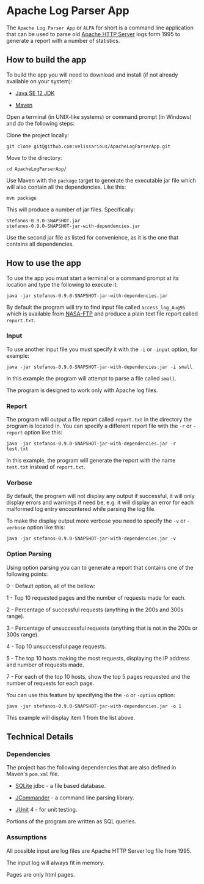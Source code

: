 # Apache Log Parser App

The `Apache Log Parser App` or `ALPA` for short is a command line application that can be used to parse old [Apache HTTP Server](https://httpd.apache.org/) logs form 1995 to generate a report with a number of statistics.

## How to build the app

To build the app you will need to download and install (if not already available on your system):

* [Java SE 12 JDK](https://www.oracle.com/java/technologies/javase/jdk12-archive-downloads.html)

* [Maven](https://maven.apache.org/download.cgi?Preferred=ftp://ftp.osuosl.org/pub/apache/)

Open a terminal (in UNIX-like systems) or command prompt (in Windows) and do the following steps:

Clone the project locally:

`git clone git@github.com:velissarious/ApacheLogParserApp.git`

Move to the directory:

`cd ApacheLogParserApp/`

Use Maven with the `package` target to generate the executable jar file which will also contain all the dependencies. Like this:

`mvn package`

This will produce a number of jar files. Specifically:

```shell
stefanos-0.9.0-SNAPSHOT.jar
stefanos-0.9.0-SNAPSHOT-jar-with-dependencies.jar
```

Use the second jar file as listed for convenience, as it is the one that contains all dependencies. 

## How to use the app

To use the app you must start a terminal or a command prompt at its location and type the following to execute it: 

`java -jar stefanos-0.9.0-SNAPSHOT-jar-with-dependencies.jar`

By default the program will try to find input file called `access_log_Aug95` which is available from [NASA-FTP](ftp://ita.ee.lbl.gov/traces/NASA_access_log_Aug95.gz) and produce a plain text file report called `report.txt`. 

### Input

To use another input file you must specify it with the `-i` or `-input` option, for example:

`java -jar stefanos-0.9.0-SNAPSHOT-jar-with-dependencies.jar -i small`

In this example the program will attempt to parse a file called `small`.

The program is designed to work only with Apache log files.

### Report

The program will output a file report called `report.txt` in the directory the program is located in. You can specify a different report file with the `-r` or `-report` option like this:

`java -jar stefanos-0.9.0-SNAPSHOT-jar-with-dependencies.jar -r test.txt`

In this example, the program will generate the report with the name `test.txt` instead of `report.txt`. 

### Verbose

By default, the program will not display any output if successful, it will only display errors and warnings if need be, e.g. it will display an error for each malformed log entry encountered while parsing the log file. 

To make the display output more verbose you need to specify the `-v` or `-verbose` option like this:

`java -jar stefanos-0.9.0-SNAPSHOT-jar-with-dependencies.jar -v`

### Option Parsing

Using option parsing you can to generate a report that contains one of the following points:

0 - Default option, all of the bellow:

1 - Top 10 requested pages and the number of requests made for each.

2 - Percentage of successful requests (anything in the 200s and 300s range).

3 - Percentage of unsuccessful requests (anything that is not in the 200s or 300s range).

4 - Top 10 unsuccessful page requests.

5 - The top 10 hosts making the most requests, displaying the IP address and number of requests made. 

7 - For each of the top 10 hosts, show the top 5 pages requested and the number of requests for each page.

You can use this feature by specifying the the `-o` or `-option` option:

`java -jar stefanos-0.9.0-SNAPSHOT-jar-with-dependencies.jar -o 1`

This example will display item 1 from the list above.



## Technical Details

### Dependencies

The project has the following dependencies that are also defined in Maven's `pom.xml` file.

*  [SQLite](https://sqlite.org/index.html) jdbc - a file based database.

* [JCommander](https://jcommander.org/) - a command line parsing library.

* [JUnit](https://junit.org/junit4/) 4 - for unit testing.

Portions of the program are written as SQL queries.

### Assumptions

All possible input are log files are Apache HTTP Server log file from 1995.

The input log will always fit in memory. 

Pages are only html pages.

